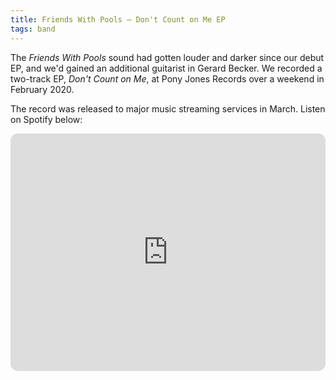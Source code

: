 ```yaml
---
title: Friends With Pools — Don't Count on Me EP
tags: band
---
```


The *Friends With Pools* sound had gotten louder and darker since our debut EP, and we'd gained an additional guitarist in Gerard Becker. 
We recorded a two-track EP, *Don't Count on Me*, at Pony Jones Records over a weekend in February 2020.

The record was released to major music streaming services in March. Listen on Spotify below:

<iframe style="border-radius:12px" src="https://open.spotify.com/embed/album/1aGnY2xbxpnUdLQfsWxNrY?utm_source=generator" width="100%" height="380" frameBorder="0" allowfullscreen="" allow="autoplay; clipboard-write; encrypted-media; fullscreen; picture-in-picture"></iframe>
